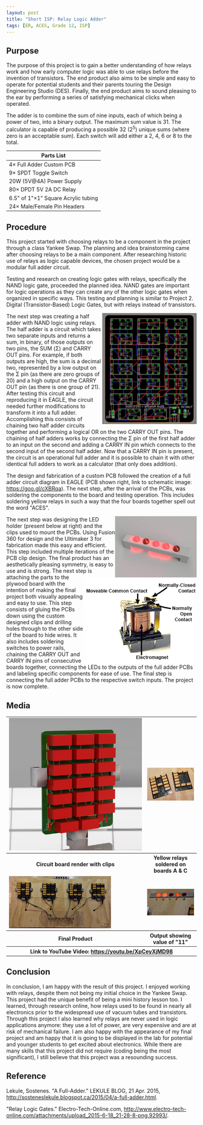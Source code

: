 ```yaml
---
layout: post
title: "Short ISP: Relay Logic Adder"
tags: [ER, ACES, Grade 12, ISP]
---
```

Purpose
-------
The purpose of this project is to gain a better understanding of how relays work and how early computer logic was able to use relays before the invention of transistors. The end product also aims to be simple and easy to operate for potential students and their parents touring the Design Engineering Studio (DES). Finally, the end product aims to sound pleasing to the ear by performing a series of satisfying mechanical clicks when operated.

The adder is to combine the sum of nine inputs, each of which being a power of two, into a binary output. The maximum sum value is 31. The calculator is capable of producing a possible 32 (2<sup>5</sup>) unique sums (where zero is an acceptable sum). Each switch will add either a 2, 4, 6 or 8 to the total.

Parts List|
----------|
4× Full Adder Custom PCB|5× DC Power Jack
9× SPDT Toggle Switch|4× DC Barrel Plug
20W (5V@4A) Power Supply|5× 10mm Red LED
80× DPDT 5V 2A DC Relay|Grey PLA 3D Printer Filament
6.5" of 1"×1" Square Acrylic tubing|Clear Acrylic Sheet
24× Male/Female Pin Headers|Plywood Board


Procedure
---------
This project started with choosing relays to be a component in the project through a class Yankee Swap. The planning and idea brainstorming came after choosing relays to be a main component. After researching historic use of relays as logic capable devices, the chosen project would be a modular full adder circuit.

Testing and research on creating logic gates with relays, specifically the NAND logic gate, proceeded the planned idea. NAND gates are important for logic operations as they can create any of the other logic gates when organized in specific ways. This testing and planning is similar to Project 2. Digital (Transistor-Based) Logic Gates, but with relays instead of transistors.

<img style="float:right" src="/assets/img/ER%20Reports/Grade%2012/Short%20ISP/Screen%20Shot%202017-11-05%20at%2017.05.12.png">
The next step was creating a half adder with NAND logic using relays. The half adder is a circuit which takes two separate inputs and returns a sum, in binary, of those outputs on two pins, the SUM (Σ) and CARRY OUT pins. For example, if both outputs are high, the sum is a decimal two, represented by a low output on the Σ pin (as there are zero groups of 20) and a high output on the CARRY OUT pin (as there is one group of 21). After testing this circuit and reproducing it in EAGLE, the circuit needed further modifications to transform it into a full adder. Accomplishing this consists of chaining two half adder circuits together and performing a logical OR on the two CARRY OUT pins. The chaining of half adders works by connecting the Σ pin of the first half adder to an input on the second and adding a CARRY IN pin which connects to the second input of the second half adder. Now that a CARRY IN pin is present, the circuit is an operational full adder and it is possible to chain it with other identical full adders to work as a calculator (that only does addition).  

The design and fabrication of a custom PCB followed the creation of a full adder circuit diagram in EAGLE (PCB shown right, link to schematic image: <https://goo.gl/cXBRqa>). The next step, after the arrival of the PCBs, was soldering the components to the board and testing operation. This includes soldering yellow relays in such a way that the four boards together spell out the word "ACES".

<img style="float:right" src="/assets/img/ER%20Reports/Grade%2012/Short%20ISP/LED_Display.jpg">
The next step was designing the LED holder (present below at right) and the clips used to mount the PCBs. Using Fusion 360 for design and the Ultimaker 3 for fabrication made this easy and efficient. This step included multiple iterations of the PCB clip design. The final product has an aesthetically pleasing symmetry, is easy to use and is strong.

<img style="float:right" src="/assets/img/ER%20Reports/Grade%2012/Short%20ISP/RelayInternals.jpg">
The next step is attaching the parts to the plywood board with the intention of making the final project both visually appealing and easy to use. This step consists of gluing the PCBs down using the custom designed clips and drilling holes through to the other side of the board to hide wires. It also includes soldering switches to power rails, chaining the CARRY OUT and CARRY IN pins of consecutive boards together, connecting the LEDs to the outputs of the full adder PCBs and labeling specific components for ease of use. The final step is connecting the full adder PCBs to the respective switch inputs. The project is now complete.


Media
-----
<table>
  <tr>
    <td>
      <img src="/assets/img/ER%20Reports/Grade%2012/Short%20ISP/render1.png">
    </td>
    <td>
      <img src="/assets/img/ER%20Reports/Grade%2012/Short%20ISP/20171026_234541.jpg">
    </td>
  </tr>
  <tr>
    <th>Circuit board render with clips</th>
    <th>Yellow relays soldered on boards A & C</th>
  </tr>
  <tr>
    <td>
      <img src="/assets/img/ER%20Reports/Grade%2012/Short%20ISP/DSC_0019.JPG">
    </td>
    <td>
      <img src="/assets/img/ER%20Reports/Grade%2012/Short%20ISP/DSC_0021.JPG">
    </td>
  </tr>
  <tr>
    <th>Final Product</th>
    <th>Output showing value of "11"</th>
  </tr>
  <tr>
    <th colspan="2">Link to YouTube Video: <a href="https://youtu.be/XpCeyXjMD98">https://youtu.be/XpCeyXjMD98</a></th>
  </tr>
</table>

Conclusion
-----
In conclusion, I am happy with the result of this project. I enjoyed working with relays, despite them not being my initial choice in the Yankee Swap. This project had the unique benefit of being a mini history lesson too. I learned, through research online, how relays used to be found in nearly all electronics prior to the widespread use of vacuum tubes and transistors. Through this project I also learned why relays are never used in logic applications anymore: they use a lot of power, are very expensive and are at risk of mechanical failure. I am also happy with the appearance of my final project and am happy that it is going to be displayed in the lab for potential and younger students to get excited about electronics. While there are many skills that this project did not require (coding being the most significant), I still believe that this project was a resounding success.

Reference
-----
Lekule, Sostenes. "A Full-Adder." LEKULE BLOG, 21 Apr. 2015, <http://sosteneslekule.blogspot.ca/2015/04/a-full-adder.html>.

"Relay Logic Gates." Electro-Tech-Online.com, <http://www.electro-tech-online.com/attachments/upload_2015-6-18_21-28-8-png.92993/>.
